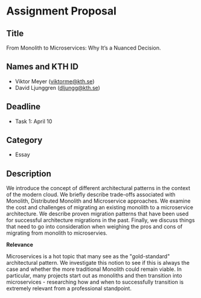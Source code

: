 # Assignment Proposal

## Title

From Monolith to Microservices: Why It’s a Nuanced Decision.

## Names and KTH ID

- Viktor Meyer (viktorme@kth.se)
- David Ljunggren (dljungg@kth.se)

## Deadline

- Task 1: April 10

## Category

- Essay

## Description

We introduce the concept of different architectural patterns in the context of the modern cloud. We briefly describe trade-offs associated with Monolith, Distributed Monolith and Microservice approaches. We examine the cost and challenges of migrating an existing monolith to a microservice architecture. We describe proven migration patterns that have been used for successful architecture migrations in the past. Finally, we discuss things that need to go into consideration when weighing the pros and cons of migrating from monolith to microservies.

**Relevance**

Microservices is a hot topic that many see as the "gold-standard" architectural pattern. We investigate this notion to see if this is always the case and whether the more traditional Monolith could remain viable. In particular, many projects start out as monoliths and then transition into microservices - researching how and when to successfully transition is extremely relevant from a professional standpoint.
